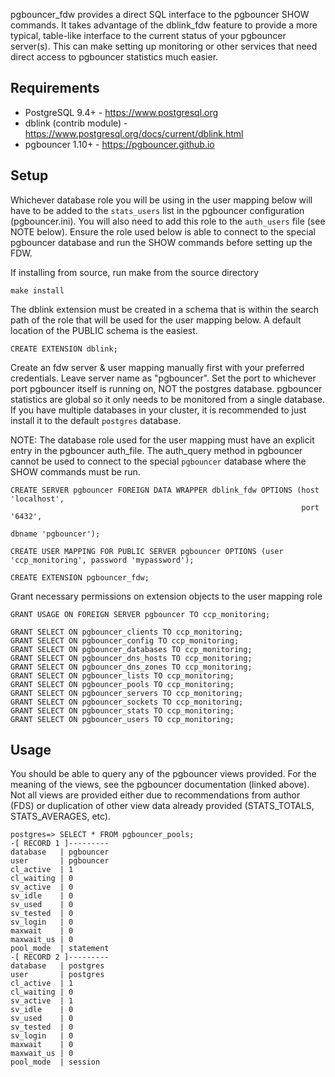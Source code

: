 pgbouncer_fdw provides a direct SQL interface to the pgbouncer SHOW commands. It takes advantage of the dblink_fdw feature to provide a more typical, table-like interface to the current status of your pgbouncer server(s). This can make setting up monitoring or other services that need direct access to pgbouncer statistics much easier.

## Requirements

 * PostgreSQL 9.4+ - https://www.postgresql.org
 * dblink (contrib module) - https://www.postgresql.org/docs/current/dblink.html
 * pgbouncer 1.10+ - https://pgbouncer.github.io

## Setup

Whichever database role you will be using in the user mapping below will have to be added to the `stats_users` list in the pgbouncer configuration (pgbouncer.ini). You will also need to add this role to the `auth_users` file (see NOTE below). Ensure the role used below is able to connect to the special pgbouncer database and run the SHOW commands before setting up the FDW.


If installing from source, run make from the source directory
```
make install
```

The dblink extension must be created in a schema that is within the search path of the role that will be used for the user mapping below. A default location of the PUBLIC schema is the easiest.
```
CREATE EXTENSION dblink;
```

Create an fdw server & user mapping manually first with your preferred credentials. Leave server name as "pgbouncer". Set the port to whichever port pgbouncer itself is running on, NOT the postgres database. pgbouncer statistics are global so it only needs to be monitored from a single database. If you have multiple databases in your cluster, it is recommended to just install it to the default `postgres` database.

NOTE: The database role used for the user mapping must have an explicit entry in the pgbouncer auth_file. The auth_query method in pgbouncer cannot be used to connect to the special `pgbouncer` database where the SHOW commands must be run.

```
CREATE SERVER pgbouncer FOREIGN DATA WRAPPER dblink_fdw OPTIONS (host 'localhost',
                                                                 port '6432',
                                                                 dbname 'pgbouncer');

CREATE USER MAPPING FOR PUBLIC SERVER pgbouncer OPTIONS (user 'ccp_monitoring', password 'mypassword');
```
```
CREATE EXTENSION pgbouncer_fdw;
```

Grant necessary permissions on extension objects to the user mapping role
```
GRANT USAGE ON FOREIGN SERVER pgbouncer TO ccp_monitoring;

GRANT SELECT ON pgbouncer_clients TO ccp_monitoring;
GRANT SELECT ON pgbouncer_config TO ccp_monitoring;
GRANT SELECT ON pgbouncer_databases TO ccp_monitoring;
GRANT SELECT ON pgbouncer_dns_hosts TO ccp_monitoring;
GRANT SELECT ON pgbouncer_dns_zones TO ccp_monitoring;
GRANT SELECT ON pgbouncer_lists TO ccp_monitoring;
GRANT SELECT ON pgbouncer_pools TO ccp_monitoring;
GRANT SELECT ON pgbouncer_servers TO ccp_monitoring;
GRANT SELECT ON pgbouncer_sockets TO ccp_monitoring;
GRANT SELECT ON pgbouncer_stats TO ccp_monitoring;
GRANT SELECT ON pgbouncer_users TO ccp_monitoring;

```

## Usage
You should be able to query any of the pgbouncer views provided. For the meaning of the views, see the pgbouncer documentation (linked above). Not all views are provided either due to recommendations from author (FDS) or duplication of other view data already provided (STATS_TOTALS, STATS_AVERAGES, etc).

```
postgres=> SELECT * FROM pgbouncer_pools;
-[ RECORD 1 ]---------
database   | pgbouncer
user       | pgbouncer
cl_active  | 1
cl_waiting | 0
sv_active  | 0
sv_idle    | 0
sv_used    | 0
sv_tested  | 0
sv_login   | 0
maxwait    | 0
maxwait_us | 0
pool_mode  | statement
-[ RECORD 2 ]---------
database   | postgres
user       | postgres
cl_active  | 1
cl_waiting | 0
sv_active  | 1
sv_idle    | 0
sv_used    | 0
sv_tested  | 0
sv_login   | 0
maxwait    | 0
maxwait_us | 0
pool_mode  | session
```
